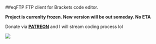 ##eqFTP
FTP client for Brackets code editor.

**Project is currenlty frozen. New version will be out someday. No ETA**

Donate via **[PATREON](https://patreon.com/equals182)** and I will stream coding process lol

[![](https://raw.githubusercontent.com/Equals182/Equals182.github.io/master/eqFTP-card.png)](http://equals182.github.io/eqFTP/)
